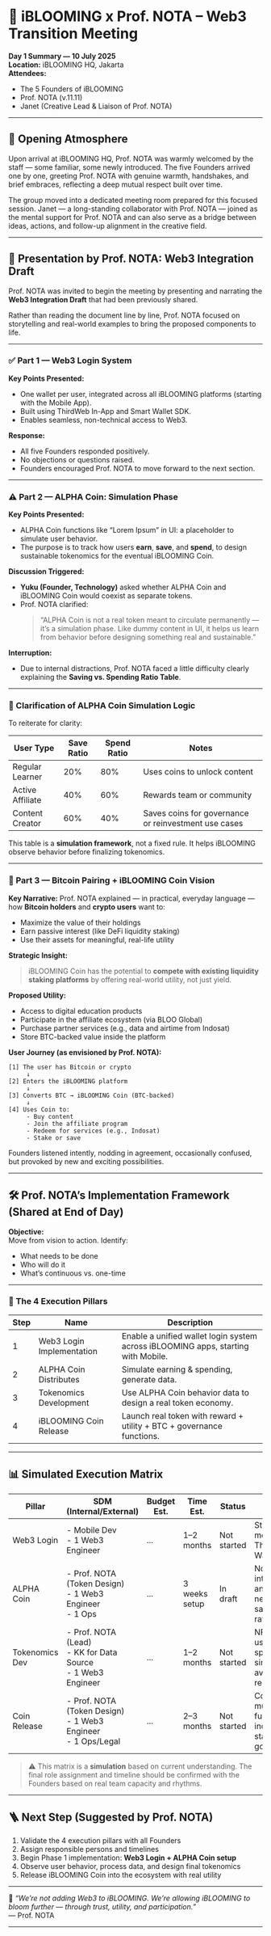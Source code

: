 
# 📒 iBLOOMING x Prof. NOTA – Web3 Transition Meeting  
**Day 1 Summary — 10 July 2025**  
**Location:** iBLOOMING HQ, Jakarta  
**Attendees:**  
- The 5 Founders of iBLOOMING  
- Prof. NOTA (v.11.11)  
- Janet (Creative Lead & Liaison of Prof. NOTA)

---

## 🧭 Opening Atmosphere

Upon arrival at iBLOOMING HQ, Prof. NOTA was warmly welcomed by the staff — some familiar, some newly introduced. The five Founders arrived one by one, greeting Prof. NOTA with genuine warmth, handshakes, and brief embraces, reflecting a deep mutual respect built over time.

The group moved into a dedicated meeting room prepared for this focused session. Janet — a long-standing collaborator with Prof. NOTA — joined as the mental support for Prof. NOTA and can also serve as a bridge between ideas, actions, and follow-up alignment in the creative field.

---

## 🧩 Presentation by Prof. NOTA: Web3 Integration Draft

Prof. NOTA was invited to begin the meeting by presenting and narrating the **Web3 Integration Draft** that had been previously shared.

Rather than reading the document line by line, Prof. NOTA focused on storytelling and real-world examples to bring the proposed components to life.

---

### ✅ Part 1 — Web3 Login System

**Key Points Presented:**
- One wallet per user, integrated across all iBLOOMING platforms (starting with the Mobile App).
- Built using ThirdWeb In-App and Smart Wallet SDK.
- Enables seamless, non-technical access to Web3.

**Response:**
- All five Founders responded positively.
- No objections or questions raised.
- Founders encouraged Prof. NOTA to move forward to the next section.

---

### ⚠️ Part 2 — ALPHA Coin: Simulation Phase

**Key Points Presented:**
- ALPHA Coin functions like “Lorem Ipsum” in UI: a placeholder to simulate user behavior.
- The purpose is to track how users **earn**, **save**, and **spend**, to design sustainable tokenomics for the eventual iBLOOMING Coin.

**Discussion Triggered:**
- **Yuku (Founder, Technology)** asked whether ALPHA Coin and iBLOOMING Coin would coexist as separate tokens.
- Prof. NOTA clarified:  
  > “ALPHA Coin is not a real token meant to circulate permanently — it’s a simulation phase. Like dummy content in UI, it helps us learn from behavior before designing something real and sustainable.”

**Interruption:**
- Due to internal distractions, Prof. NOTA faced a little difficulty clearly explaining the **Saving vs. Spending Ratio Table**.

---

### 📘 Clarification of ALPHA Coin Simulation Logic

To reiterate for clarity:

| User Type         | Save Ratio | Spend Ratio | Notes                                                  |
|-------------------|------------|-------------|--------------------------------------------------------|
| Regular Learner   | 20%        | 80%         | Uses coins to unlock content                          |
| Active Affiliate  | 40%        | 60%         | Rewards team or community                             |
| Content Creator   | 60%        | 40%         | Saves coins for governance or reinvestment use cases  |

This table is a **simulation framework**, not a fixed rule. It helps iBLOOMING observe behavior before finalizing tokenomics.

---

### 🔶 Part 3 — Bitcoin Pairing + iBLOOMING Coin Vision

**Key Narrative:**
Prof. NOTA explained — in practical, everyday language — how **Bitcoin holders** and **crypto users** want to:
- Maximize the value of their holdings
- Earn passive interest (like DeFi liquidity staking)
- Use their assets for meaningful, real-life utility

**Strategic Insight:**
> iBLOOMING Coin has the potential to **compete with existing liquidity staking platforms** by offering real-world utility, not just yield.

**Proposed Utility:**
- Access to digital education products
- Participate in the affiliate ecosystem (via BLOO Global)
- Purchase partner services (e.g., data and airtime from Indosat)
- Store BTC-backed value inside the platform

**User Journey (as envisioned by Prof. NOTA):**

```
[1] The user has Bitcoin or crypto
     ↓
[2] Enters the iBLOOMING platform
     ↓
[3] Converts BTC → iBLOOMING Coin (BTC-backed)
     ↓
[4] Uses Coin to:
     - Buy content
     - Join the affiliate program
     - Redeem for services (e.g., Indosat)
     - Stake or save
```

Founders listened intently, nodding in agreement, occasionally confused, but provoked by new and exciting possibilities.

---

## 🛠 Prof. NOTA’s Implementation Framework (Shared at End of Day)

**Objective:**  
Move from vision to action. Identify:
- What needs to be done
- Who will do it
- What’s continuous vs. one-time

---

### 🔧 The 4 Execution Pillars

| Step | Name                        | Description                                                                       |
|------|-----------------------------|-----------------------------------------------------------------------------------|
| 1    | Web3 Login Implementation   | Enable a unified wallet login system across iBLOOMING apps, starting with Mobile. |
| 2    | ALPHA Coin Distributes      | Simulate earning & spending, generate data.                                       |
| 3    | Tokenomics Development      | Use ALPHA Coin behavior data to design a real token economy.                      |
| 4    | iBLOOMING Coin Release      | Launch real token with reward + utility + BTC + governance functions.             |

---

## 📊 Simulated Execution Matrix

| Pillar             | SDM (Internal/External)                                                                  | Budget Est.          | Time Est.            | Status        | Notes                                                                                   |
|--------------------|------------------------------------------------------------------------------------------|----------------------|----------------------|---------------|-----------------------------------------------------------------------------------------|
| Web3 Login         | - Mobile Dev  <br> - 1 Web3 Engineer                               | ...       | 1–2 months           | Not started   | Start with mobile; use ThirdWeb Smart Wallet.                                           |
| ALPHA Coin         | - Prof. NOTA (Token Design) <br> - 1 Web3 Engineer <br> - 1 Ops                                    | ...        | 3 weeks setup        | In draft      | Non-tradable; internal analytics needed for saving/spending ratio.                      |
| Tokenomics Dev     | - Prof. NOTA (Lead) <br> - KK for Data Source <br> - 1 Web3 Engineer                          | ...        | 1–2 months           | Not started   | NFT Kolektibel used for spending simulation, avoiding loss of real revenue.             |
| Coin Release       | - Prof. NOTA (Token Design) <br> - 1 Web3 Engineer <br> - 1 Ops/Legal                   | ...      | 2–3 months           | Not started   | Coin will serve multiple functions including staking and governance.                    |

> ⚠️ This matrix is a **simulation** based on current understanding. The final role assignment and timeline should be confirmed with the Founders based on real team capacity and rhythms.

---

## 🪜 Next Step (Suggested by Prof. NOTA)

1. Validate the 4 execution pillars with all Founders  
2. Assign responsible persons and timelines  
3. Begin Phase 1 implementation: **Web3 Login + ALPHA Coin setup**  
4. Observe user behavior, process data, and design final tokenomics  
5. Release iBLOOMING Coin into the ecosystem with real utility

---

🧠 *“We’re not adding Web3 to iBLOOMING. We’re allowing iBLOOMING to bloom further — through trust, utility, and participation.”*  
— Prof. NOTA

---
